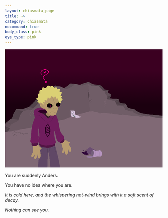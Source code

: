 ```yaml
---
layout: chiasmata_page
title: ~>
category: chiasmata
nocommand: true
body_class: pink
eye_type: pink
---
```


![156](/chiasmata/images/narrative/155.png)

You are suddenly Anders.

You have no idea where you are.

*It is cold here, and the whispering not-wind brings with it a soft scent of decay.*

*Nothing can see you.*